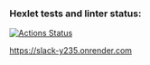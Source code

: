 ### Hexlet tests and linter status:
[![Actions Status](https://github.com/SpaYkeR696/frontend-project-12/actions/workflows/hexlet-check.yml/badge.svg)](https://github.com/SpaYkeR696/frontend-project-12/actions)

https://slack-y235.onrender.com